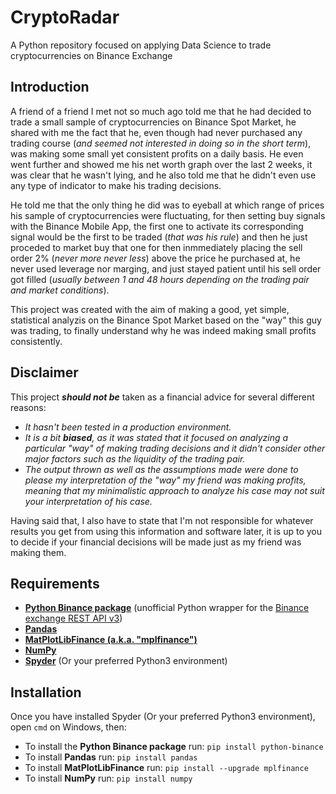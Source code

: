 # CryptoRadar
A Python repository focused on applying Data Science to trade cryptocurrencies on Binance Exchange

## Introduction

A friend of a friend I met not so much ago told me that he had decided to trade a small sample of cryptocurrencies on Binance Spot Market, he shared with me the fact that he, even though had never purchased any trading course (*and seemed not interested in doing so in the short term*), was making some small yet consistent profits on a daily basis. He even went further and showed me his net worth graph over the last 2 weeks, it was clear that he wasn't lying, and he also told me that he didn't even use any type of indicator to make his trading decisions.

He told me that the only thing he did was to eyeball at which range of prices his sample of cryptocurrencies were fluctuating, for then setting buy signals with the Binance Mobile App, the first one to activate its corresponding signal would be the first to be traded (*that was his rule*) and then he just proceded to market buy that one for then inmmediately placing the sell order 2% (*never more never less*) above the price he purchased at, he never used leverage nor marging, and just stayed patient until his sell order got filled (*usually between 1 and 48 hours depending on the trading pair and market conditions*).

This project was created with the aim of making a good, yet simple, statistical analyzis on the Binance Spot Market based on the "way" this guy was trading, to finally understand why he was indeed making small profits consistently.

## Disclaimer

This project ***should not be*** taken as a financial advice for several different reasons: 

* *It hasn't been tested in a production environment.*
* *It is a bit **biased**, as it was stated that it focused on analyzing a particular "way" of making trading decisions and it didn't consider other major factors such as the liquidity of the trading pair.*
* *The output thrown as well as the assumptions made were done to please my interpretation of the "way" my friend was making profits, meaning that my minimalistic approach to analyze his case may not suit your interpretation of his case.*

Having said that, I also have to state that I'm not responsible for whatever results you get from using this information and software later, it is up to you to decide if your financial decisions will be made just as my friend was making them.

## Requirements

* **[Python Binance package](https://python-binance.readthedocs.io/en/latest/)** (unofficial Python wrapper for the [Binance exchange REST API v3](https://binance-docs.github.io/apidocs/spot/en/#change-log))
* **[Pandas](https://pandas.pydata.org/)**
* **[MatPlotLibFinance (a.k.a. "mplfinance")](https://github.com/matplotlib/mplfinance)**
* **[NumPy](https://numpy.org/)**
* **[Spyder](https://www.spyder-ide.org/)** (Or your preferred Python3 environment)

## Installation

Once you have installed Spyder (Or your preferred Python3 environment), open `cmd` on Windows, then:

- To install the **Python Binance package** run: `pip install python-binance`
- To install **Pandas** run: `pip install pandas`
- To install **MatPlotLibFinance** run: `pip install --upgrade mplfinance`
- To install **NumPy** run: `pip install numpy`
